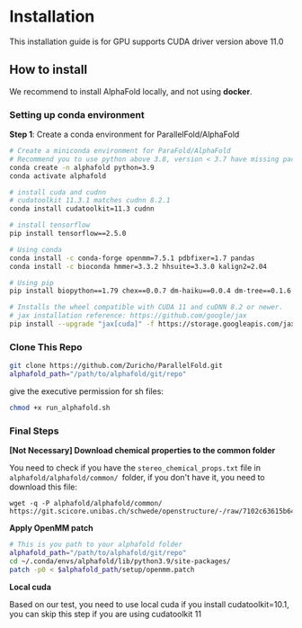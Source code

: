 # Installation

This installation guide is for GPU supports CUDA driver version above 11.0

## How to install 

We recommend to install AlphaFold locally, and not using **docker**.

### Setting up conda environment

**Step 1**: Create a conda environment for ParallelFold/AlphaFold

```bash
# Create a miniconda environment for ParaFold/AlphaFold
# Recommend you to use python above 3.8, version < 3.7 have missing packages
conda create -n alphafold python=3.9
conda activate alphafold

# install cuda and cudnn
# cudatoolkit 11.3.1 matches cudnn 8.2.1
conda install cudatoolkit=11.3 cudnn

# install tensorflow
pip install tensorflow==2.5.0

# Using conda
conda install -c conda-forge openmm=7.5.1 pdbfixer=1.7 pandas
conda install -c bioconda hmmer=3.3.2 hhsuite=3.3.0 kalign2=2.04

# Using pip
pip install biopython==1.79 chex==0.0.7 dm-haiku==0.0.4 dm-tree==0.1.6 immutabledict==2.0.0 jax==0.3.0 ml-collections==0.1.0

# Installs the wheel compatible with CUDA 11 and cuDNN 8.2 or newer.
# jax installation reference: https://github.com/google/jax
pip install --upgrade "jax[cuda]" -f https://storage.googleapis.com/jax-releases/jax_releases.html
```

### Clone This Repo

```bash
git clone https://github.com/Zuricho/ParallelFold.git
alphafold_path="/path/to/alphafold/git/repo"
```

give the executive permission for sh files:

```bash
chmod +x run_alphafold.sh
```



### Final Steps

**[Not Necessary] Download chemical properties to the common folder**

You need to check if you have the `stereo_chemical_props.txt` file in `alphafold/alphafold/common/ `folder, if you don't have it, you need to download this file:

```
wget -q -P alphafold/alphafold/common/ https://git.scicore.unibas.ch/schwede/openstructure/-/raw/7102c63615b64735c4941278d92b554ec94415f8/modules/mol/alg/src/stereo_chemical_props.txt
```

**Apply OpenMM patch**

```bash
# This is you path to your alphafold folder
alphafold_path="/path/to/alphafold/git/repo"
cd ~/.conda/envs/alphafold/lib/python3.9/site-packages/
patch -p0 < $alphafold_path/setup/openmm.patch
```

**Local cuda**

Based on our test, you need to use local cuda if you install cudatoolkit=10.1, you can skip this step if you are using cudatoolkit 11

